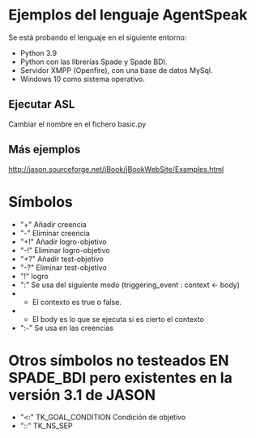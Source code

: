 # Ejemplos del lenguaje AgentSpeak

Se está probando el lenguaje en el siguiente entorno:
- Python 3.9
- Python con las librerías Spade y Spade BDI.
- Servidor XMPP (Openfire), con una base de datos MySql.
- Windows 10 como sistema operativo.

## Ejecutar ASL
Cambiar el nombre en el fichero basic.py

## Más ejemplos
http://jason.sourceforge.net/jBook/jBookWebSite/Examples.html

# Símbolos
- "+" Añadir creencia
- "-" Eliminar creencia
- "+!" Añadir logro-objetivo
- "-!" Eliminar logro-objetivo
- "+?" Añadir test-objetivo
- "-?" Eliminar test-objetivo
- "!" logro
- ":" Se usa del siguiente modo (triggering_event : context <- body)
- - El contexto es true o false.
- - El body es lo que se ejecuta si es cierto el contexto
- ":-" Se usa en las creencias

# Otros símbolos no testeados EN SPADE_BDI pero existentes en la versión 3.1 de JASON
- "<:" TK_GOAL_CONDITION Condición de objetivo
- "::" TK_NS_SEP